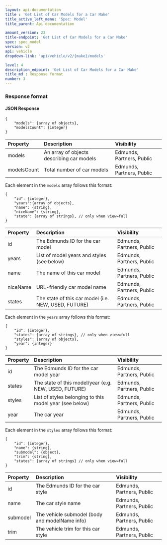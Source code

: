 ```yaml
---
layout: api-documentation
title : 'Get List of Car Models for a Car Make'
title_active_left_menu: 'Spec: Model'
title_parent: Api documentation

amount_version: 23
title-endpoint: 'Get List of Car Models for a Car Make'
spec: spec_model
version: v2
api: vehicle
dropdown-link: 'api/vehicle/v2/{make}/models'

level: 4
description_edpoint: 'Get List of Car Models for a Car Make'
title_md : Response format
number: 3
---
```


### Response format

#### JSON Response

	{
		"models": {array of objects},
		"modelsCount": {integer}
	}

| Property      | Description                                              | Visibility                |
|:--------------|:---------------------------------------------------------|:------------------------- |
| models   		| An array of objects describing car models                | Edmunds, Partners, Public |
| modelsCount 	| Total number of car models							   | Edmunds, Partners, Public |

Each element in the <code>models</code> array follows this format:

	{
		"id": {integer},
		"years":{array of objects},
		"name": {string},
		"niceName": {string},
		"state": {array of strings}, // only when view=full
	}
	
| Property      | Description                                              | Visibility                |
|:--------------|:---------------------------------------------------------|:------------------------- |
| id            | The Edmunds ID for the car model                         | Edmunds, Partners, Public |
| years         | List of model years and styles (see below)    		   | Edmunds, Partners, Public |
| name          | The name of this car model                               | Edmunds, Partners, Public |
| niceName      | URL-friendly car model name	                           | Edmunds, Partners, Public |
| states      	| The state of this car model (i.e. NEW, USED, FUTURE)     | Edmunds, Partners, Public |
	
Each element in the <code>years</code> array follows this format:

	{
		"id": {integer},
		"states": {array of strings}, // only when view=full
		"styles": {array of objects},
		"year": {integer}
	}

| Property      | Description                                                    | Visibility                |
|:--------------|:---------------------------------------------------------------|:------------------------- |
| id            | The Edmunds ID for the car model year                          | Edmunds, Partners, Public |
| states        | The state of this model/year (e.g. NEW, USED, FUTURE)       	 | Edmunds, Partners, Public |
| styles        | List of styles belonging to this model year (see below)    	 | Edmunds, Partners, Public |
| year	        | The car year											    	 | Edmunds, Partners, Public |
		
Each element in the <code>styles</code> array follows this format:

	{
		"id": {integer},
		"name": {string},
		"submodel": {object},
		"trim": {string},
		"states": {array of strings} // only when view=full
	}
	
| Property      | Description                                                    | Visibility                |
|:--------------|:---------------------------------------------------------------|:------------------------- |
| id            | The Edmunds ID for the car style 		                         | Edmunds, Partners, Public |
| name	        | The car style name										     | Edmunds, Partners, Public |
| submodel      | The vehicle submodel (body and modelName info)                 | Edmunds, Partners, Public |
| trim      	| The vehicle trim for this car style 			                 | Edmunds, Partners, Public |
